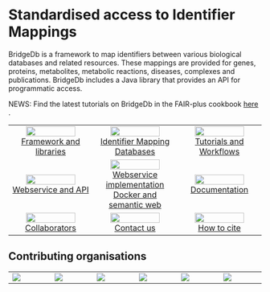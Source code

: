 # Standardised access to Identifier Mappings

<script type="application/ld+json">
{
  "@context": "http://schema.org",
  "@type": "SoftwareApplication",
  "http://purl.org/dc/terms/conformsTo": { "@type": "CreativeWork", "@id": "https://bioschemas.org/profiles/ComputationalTool/1.0-RELEASE/" },
  "name": "BridgeDb",
  "@id": "https://bridgedb.org/",
  "url": "https://bridgedb.org/",
  "description": "Identifier Mapping Services for Genes, Proteins, Metabolites, Interactions, Diseases, Complexes, Publications, and more!",
  "citation": "https://doi.org/10.1186/1471-2105-11-5",
  "license": "https://spdx.org/licenses/Apache-2.0",
  "applicationCategory": "Computational science tool",
  "operatingSystem": ["Linux", "Windows", "Mac"]
}
</script>

BridgeDb is a framework to map identifiers between various biological databases and related resources. 
These mappings are provided for genes, proteins, metabolites, metabolic reactions, diseases, complexes and publications. 
BridgeDb includes a Java library that provides an API for programmatic access.

NEWS: Find the latest tutorials on BridgeDb in the FAIR-plus cookbook [here](/pages/tutorials_workflows.html) .

<table border="0">
  <tr border="0">
    <td border="0" width="33%" align="center"><a href="/pages/framework.html"><img width="80%" src="/images/snowflake-with-hexagon-shape-outline_318-40429-300x300.jpg" /><br />Framework and libraries</a></td>
    <td border="0" width="33%" align="center"><a href="/data/gene_database/"><img width="80%" src="/images/Database.png" /><br />Identifier Mapping Databases</a></td>
    <td border="0" width="33%" align="center"><a href="/pages/tutorials_workflows.html"><img width="80%" src="/images/puzzle-pieces-in-black-and-white-variant_318-50145-300x300.jpg" /><br />Tutorials and Workflows</a></td>
  </tr>
  <tr border="0">
    <td border="0" width="33%" align="center"><a href="/pages/webservice.html"><img width="80%" src="/images/APIlogo_altered.jpg" /><br />Webservice and API</a></td>
    <td border="0" width="33%" align="center"><a href="/pages/webservice-impl.html"><img width="80%" src="/images/docker-300x273.png" /><br />Webservice implementation<br />Docker and semantic web</a></td>
    <td border="0" width="33%" align="center"><a href="/pages/docs.html"><img width="80%" src="/images/graduation-cap-outline_318-59572-300x300.jpg" /><br />Documentation</a></td>
  </tr>
  <tr border="0">
    <td border="0" width="33%" align="center"><a href="/pages/development.html"><img width="80%" src="/images/handjes.png" /><br />Collaborators</a></td>
    <td border="0" width="33%" align="center"><a href="https://groups.google.com/forum/#!forum/bridgedb-discuss"><img width="80%" src="/images/mail.png" /><br />Contact us</a></td>
    <td border="0" width="33%" align="center"><a href="/pages/citing.html"><img width="80%" src="/images/stack-of-paper-outline_318-46204_article_size.jpg" /><br />How to cite</a></td>
  </tr>
</table>

## Contributing organisations

<table border="0">
  <tr border="0">
    <td border="0" width="200"><img src="/images/university-1.png" /></td>
    <td border="0" width="200"><img src="/images/hwlogo.gif" /></td>
    <td border="0" width="200"><img src="/images/NRNB_black_500.png" /></td>
    <td border="0" width="200"><img src="/images/Gladstone_Logotype-tagline.png" /></td>
    <td border="0" width="200"><img src="/images/d2d.png" /></td>
    <td border="0" width="200"><img src="/images/1920px-Maastricht_University_logo_2017_new_version.svg_-300x95.png" /></td>
  </tr>
</table>

